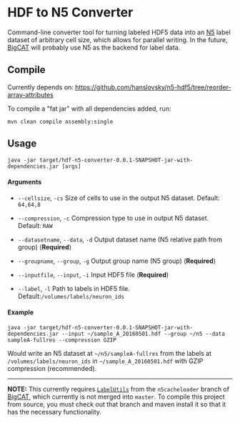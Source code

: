 # HDF to N5 Converter
Command-line converter tool for turning labeled HDF5 data into an [N5](https://github.com/saalfeldlab/n5) label dataset of arbitrary cell size, which allows for parallel writing. In the future, [BigCAT](https://github.com/saalfeldlab/bigcat) will probably use N5 as the backend for label data.

## Compile

Currently depends on:
https://github.com/hanslovsky/n5-hdf5/tree/reorder-array-attributes

To compile a "fat jar" with all dependencies added, run:

```
mvn clean compile assembly:single
```

## Usage

```
java -jar target/hdf-n5-converter-0.0.1-SNAPSHOT-jar-with-dependencies.jar [args]
```

#### Arguments

-  `--cellsize`, `-cs`
   Size of cells to use in the output N5 dataset. Default: `64,64,8`
   
-  `--compression`, `-c`
   Compression type to use in output N5 dataset. Default: `RAW`
   
-  `--datasetname`, `--data`, `-d`
   Output dataset name (N5 relative path from group)
   (**Required**)
   
-  `--groupname`, `--group`, `-g`
   Output group name (N5 group)
   (**Required**)
   
-  `--inputfile`, `--input`, `-i`
   Input HDF5 file
   (**Required**)
   
-   `--label`, `-l`
   Path to labels in HDF5 file. Default:`/volumes/labels/neuron_ids`

#### Example

```
java -jar target/hdf-n5-converter-0.0.1-SNAPSHOT-jar-with-dependencies.jar --input ~/sample_A_20160501.hdf --group ~/n5 --data sampleA-fullres --compression GZIP
```

Would write an N5 dataset at `~/n5/sampleA-fullres` from the labels at `/volumes/labels/neuron_ids` in `~/sample_A_20160501.hdf` with GZIP compression (recommended).


---


**NOTE:** This currently requires [`LabelUtils`](https://github.com/shrucis1/bigcat/blob/85c26f718cae97a133e279f3f3ec1e3ab7eaa73d/src/main/java/bdv/labels/labelset/LabelUtils.java) from the `n5cacheloader` branch of [BigCAT](https://github.com/shrucis1/bigcat), which currently is not merged into `master`. To compile this project from source, you must check out that branch and maven install it so that it has the necessary functionality.
